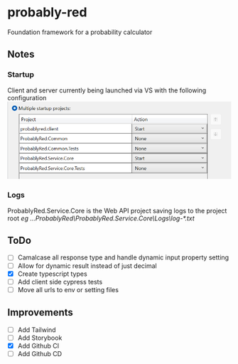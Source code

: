 # probably-red

Foundation framework for a probability calculator

## Notes

### Startup

Client and server currently being launched via VS with the following configuration
![Multi Project Startup Config](docs/images/multi-project-startup.png)

### Logs

ProbablyRed.Service.Core is the Web API project saving logs to the project root
_eg ...ProbablyRed\ProbablyRed.Service.Core\Logs\log-\*.txt_

## ToDo

- [ ] Camalcase all response type and handle dynamic input property setting
- [ ] Allow for dynamic result instead of just decimal
- [x] Create typescript types
- [ ] Add client side cypress tests
- [ ] Move all urls to env or setting files

## Improvements

- [ ] Add Tailwind
- [ ] Add Storybook
- [x] Add Github CI
- [ ] Add Github CD
